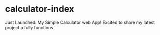 # calculator-index
Just Launched: My Simple Calculator web App!  Excited to share my latest project a fully functions
